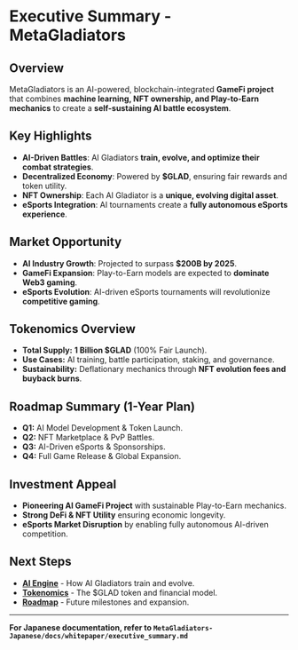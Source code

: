 # Executive Summary - MetaGladiators

## Overview
MetaGladiators is an AI-powered, blockchain-integrated **GameFi project** that combines **machine learning, NFT ownership, and Play-to-Earn mechanics** to create a **self-sustaining AI battle ecosystem**.

## Key Highlights
- **AI-Driven Battles**: AI Gladiators **train, evolve, and optimize their combat strategies**.
- **Decentralized Economy**: Powered by **$GLAD**, ensuring fair rewards and token utility.
- **NFT Ownership**: Each AI Gladiator is a **unique, evolving digital asset**.
- **eSports Integration**: AI tournaments create a **fully autonomous eSports experience**.

## Market Opportunity
- **AI Industry Growth**: Projected to surpass **$200B by 2025**.
- **GameFi Expansion**: Play-to-Earn models are expected to **dominate Web3 gaming**.
- **eSports Evolution**: AI-driven eSports tournaments will revolutionize **competitive gaming**.

## Tokenomics Overview
- **Total Supply:** **1 Billion $GLAD** (100% Fair Launch).
- **Use Cases:** AI training, battle participation, staking, and governance.
- **Sustainability:** Deflationary mechanics through **NFT evolution fees and buyback burns**.

## Roadmap Summary (1-Year Plan)
- **Q1:** AI Model Development & Token Launch.
- **Q2:** NFT Marketplace & PvP Battles.
- **Q3:** AI-Driven eSports & Sponsorships.
- **Q4:** Full Game Release & Global Expansion.

## Investment Appeal
- **Pioneering AI GameFi Project** with sustainable Play-to-Earn mechanics.
- **Strong DeFi & NFT Utility** ensuring economic longevity.
- **eSports Market Disruption** by enabling fully autonomous AI-driven competition.

## Next Steps
- **[AI Engine](02_ai_engine.md)** - How AI Gladiators train and evolve.
- **[Tokenomics](04_tokenomics.md)** - The $GLAD token and financial model.
- **[Roadmap](05_roadmap.md)** - Future milestones and expansion.

---

**For Japanese documentation, refer to `MetaGladiators-Japanese/docs/whitepaper/executive_summary.md`**  
